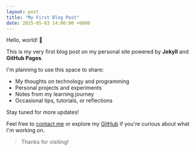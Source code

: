 ```yaml
---
layout: post
title: "My First Blog Post"
date: 2025-05-03 14:00:00 +0800
---
```


Hello, world! 👋

This is my very first blog post on my personal site powered by **Jekyll** and **GitHub Pages**.

I'm planning to use this space to share:
- My thoughts on technology and programming
- Personal projects and experiments
- Notes from my learning journey
- Occasional tips, tutorials, or reflections

Stay tuned for more updates!

Feel free to [contact me](mailto:yutongren@stu.pku.edu.cn) or explore my [GitHub](https://github.com/stur007) if you're curious about what I'm working on.

> Thanks for visiting!
